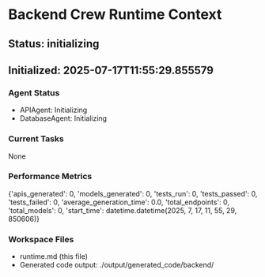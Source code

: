# Backend Crew Runtime Context

## Status: initializing
## Initialized: 2025-07-17T11:55:29.855579

### Agent Status
- APIAgent: Initializing
- DatabaseAgent: Initializing

### Current Tasks
None

### Performance Metrics
{'apis_generated': 0, 'models_generated': 0, 'tests_run': 0, 'tests_passed': 0, 'tests_failed': 0, 'average_generation_time': 0.0, 'total_endpoints': 0, 'total_models': 0, 'start_time': datetime.datetime(2025, 7, 17, 11, 55, 29, 850606)}

### Workspace Files
- runtime.md (this file)
- Generated code output: ./output/generated_code/backend/
